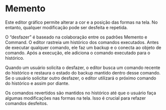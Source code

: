 # Memento

Este editor gráfico permite alterar a cor e a posição das formas na tela. No entanto, qualquer modificação pode ser desfeita e repetida.

O “desfazer” é baseado na colaboração entre os padrões Memento e Command. O editor rastreia um histórico dos comandos executados. Antes de executar qualquer comando, ele faz um backup e o conecta ao objeto de comando. Após a execução, ele adiciona o comando executado para o histórico.

Quando um usuário solicita o desfazer, o editor busca um comando recente do histórico e restaura o estado do backup mantido dentro desse comando. Se o usuário solicitar outro desfazer, o editor utilizará o próximo comando do histórico e assim por diante.

Os comandos revertidos são mantidos no histórico até que o usuário faça algumas modificações nas formas na tela. Isso é crucial para refazer comandos desfeitos.